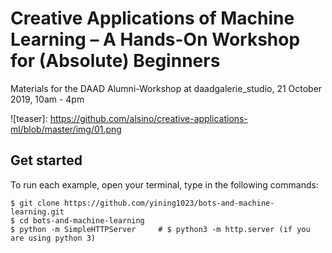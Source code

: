 # Creative Applications of Machine Learning –  A Hands-On Workshop for (Absolute) Beginners

Materials for the DAAD Alumni-Workshop at daadgalerie_studio, 21 October 2019, 10am - 4pm

![teaser]: https://github.com/alsino/creative-applications-ml/blob/master/img/01.png

## Get started
To run each example, open your terminal, type in the following commands:
```
$ git clone https://github.com/yining1023/bots-and-machine-learning.git
$ cd bots-and-machine-learning
$ python -m SimpleHTTPServer     # $ python3 -m http.server (if you are using python 3)
